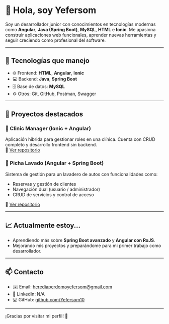 # 👋 Hola, soy Yefersom

Soy un desarrollador junior con conocimientos en tecnologías modernas como **Angular**, **Java (Spring Boot)**, **MySQL**, **HTML** e **Ionic**. Me apasiona construir aplicaciones web funcionales, aprender nuevas herramientas y seguir creciendo como profesional del software.

---

## 🧰 Tecnologías que manejo

- 🌐 Frontend: **HTML**, **Angular**, **Ionic**
- 💻 Backend: **Java**, **Spring Boot**
- 🗄️ Base de datos: **MySQL**
- ⚙️ Otros: Git, GitHub, Postman, Swagger

---

## 🚀 Proyectos destacados

### 📱 Clinic Manager (Ionic + Angular)
Aplicación híbrida para gestionar roles en una clínica. Cuenta con CRUD completo y desarrollo frontend sin backend.  
🔗 [Ver repositorio](https://github.com/Yefersom10/Clinic_Manager.git)

### 🚗 Picha Lavado (Angular + Spring Boot)
Sistema de gestión para un lavadero de autos con funcionalidades como:  
- Reservas y gestión de clientes  
- Navegación dual (usuario / administrador)  
- CRUD de servicios y control de acceso  

🔗 [Ver repositorio](https://github.com/Yefersom10/Picha_lavado_grupo11.git)

---

## 📈 Actualmente estoy...

- Aprendiendo más sobre **Spring Boot avanzado** y **Angular con RxJS**.
- Mejorando mis proyectos y preparándome para mi primer trabajo como desarrollador.

---

## 📫 Contacto

- ✉️ Email: herediaperdomoyefersom@gmail.com  
- 💼 LinkedIn: N/A 
- 💻 GitHub: [github.com/Yefersom10](https://github.com/Yefersom10)

---

¡Gracias por visitar mi perfil! 🚀
